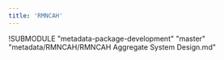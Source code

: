 ```yaml
---
title: 'RMNCAH'
---
```

<!--DHIS2-SECTION-ID:index-->


!SUBMODULE "metadata-package-development" "master" "metadata/RMNCAH/RMNCAH Aggregate System Design.md"

